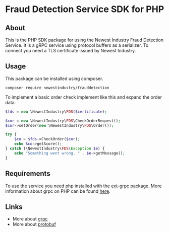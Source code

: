 # Fraud Detection Service SDK for PHP

## About

This is the PHP SDK package for using the Newest Industry Fraud Detection Service. 
It is a gRPC service using protocol buffers as a serializer. To connect you need a TLS certificate
issued by Newest Industry.

## Usage

This package can be installed using composer.

`composer require newestindustry/frauddetection`

To implement a basic order check implement like this and expand the order data.

```php
$fds = new \NewestIndustry\FDS($certificate);

$cor = new \NewestIndustry\FDS\CheckOrderRequest();
$cor->setOrder(new \NewestIndustry\FDS\Order());

try {
    $co = $fds->CheckOrder($cor);
    echo $co->getScore();
} catch (\NewestIndustry\FDS\Exception $e) {
    echo "Something went wrong. " . $e->getMessage();
}

```

## Requirements

To use the service you need php installed with the [ext-grpc](https://pecl.php.net/package/gRPC) package. 
More information about grpc on PHP can be found [here](https://grpc.io/docs/quickstart/php.html). 

## Links

- More about [grpc](https://grpc.io/)
- More about [protobuf](https://developers.google.com/protocol-buffers/)